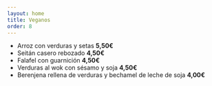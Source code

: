 ```yaml
---
layout: home
title: Veganos
order: 8
---
```


- Arroz con verduras y setas **5,50€**
- Seitán casero rebozado **4,50€**
- Falafel con guarnición **4,50€**
- Verduras al wok con sésamo y soja **4,50€**
- Berenjena rellena de verduras y bechamel de leche de soja **4,00€**
